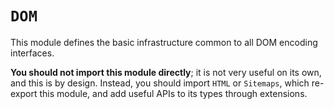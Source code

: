# ``DOM``

This module defines the basic infrastructure common to all DOM encoding interfaces.

**You should not import this module directly**; it is not very useful on its own, and this is by design. Instead, you should import ``HTML`` or ``Sitemaps``, which re-export this module, and add useful APIs to its types through extensions.
